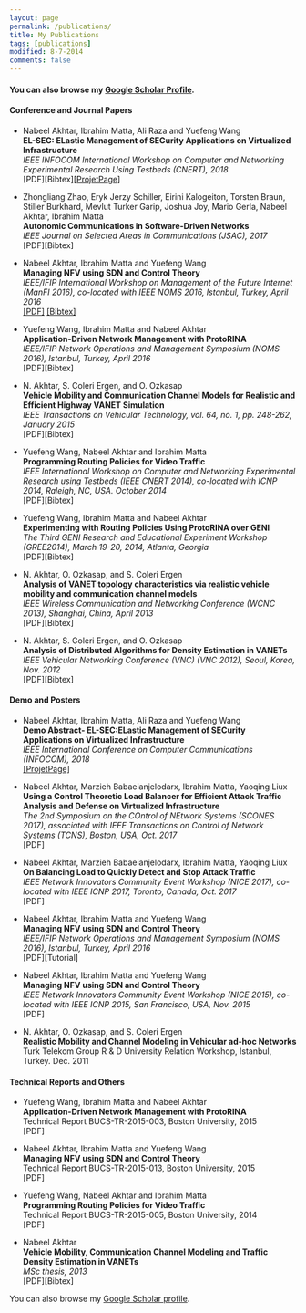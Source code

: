```yaml
---
layout: page
permalink: /publications/
title: My Publications
tags: [publications]
modified: 8-7-2014
comments: false
---
```


#### You can also browse my <a href="https://scholar.google.com/citations?user=EoZJQVYAAAAJ&hl=en" target="_blank">Google Scholar Profile</a>. ####

#### Conference and Journal Papers

- Nabeel Akhtar, Ibrahim Matta, Ali Raza and Yuefeng Wang <br>
  **EL-SEC: ELastic Management of SECurity Applications on Virtualized Infrastructure** <br>
  *IEEE INFOCOM International Workshop on Computer and Networking Experimental Research Using Testbeds (CNERT), 2018* <br>
  [PDF][Bibtex][\[ProjetPage\]](https://github.com/akhtarnabeel/ELSEC) <br>
	

- Zhongliang Zhao, Eryk Jerzy Schiller, Eirini Kalogeiton, Torsten Braun, Stiller Burkhard, Mevlut Turker Garip, Joshua Joy, Mario Gerla, Nabeel Akhtar, Ibrahim Matta <br>
  **Autonomic Communications in Software-Driven Networks**  <br>
  *IEEE Journal on Selected Areas in Communications (JSAC), 2017* <br>
  [PDF][Bibtex]


- Nabeel Akhtar, Ibrahim Matta and Yuefeng Wang <br>
  **Managing NFV using SDN and Control Theory** <br>
  *IEEE/IFIP International Workshop on Management of the Future Internet (ManFI 2016), co-located with IEEE NOMS 2016, Istanbul, Turkey, April 2016* <br>
  [\[PDF\]](/papers/NOMS2016.pdf) [\[Bibtex\]](/papers/bib/NOMS2016.txt) 


- Yuefeng Wang, Ibrahim Matta and Nabeel Akhtar <br>
  **Application-Driven Network Management with ProtoRINA** <br>
  *IEEE/IFIP Network Operations and Management Symposium (NOMS 2016), Istanbul, Turkey, April 2016* <br>
  [PDF][Bibtex]

- N. Akhtar, S. Coleri Ergen, and O. Ozkasap <br>
  **Vehicle Mobility and Communication Channel Models for Realistic and Efficient Highway VANET Simulation** <br>
  *IEEE Transactions on Vehicular Technology, vol. 64, no. 1, pp. 248-262, January 2015* <br>
  [PDF][Bibtex]

- Yuefeng Wang, Nabeel Akhtar and Ibrahim Matta <br>
  **Programming Routing Policies for Video Traffic**  <br>
  *IEEE International Workshop on Computer and Networking Experimental Research using Testbeds (IEEE CNERT 2014), co-located with ICNP 2014, Raleigh, NC, USA. October 2014* <br>
  [PDF][Bibtex]


- Yuefeng Wang, Ibrahim Matta and Nabeel Akhtar <br>
  **Experimenting with Routing Policies Using ProtoRINA over GENI**  <br>
  *The Third GENI Research and Educational Experiment Workshop (GREE2014), March 19-20, 2014, Atlanta, Georgia* <br>
  [PDF][Bibtex]


- N. Akhtar, O. Ozkasap, and S. Coleri Ergen <br>
  **Analysis of VANET topology characteristics via realistic vehicle mobility and communication channel models**  <br>
  *IEEE Wireless Communication and Networking Conference (WCNC 2013), Shanghai, China, April 2013* <br>
  [PDF][Bibtex]


- N. Akhtar, S. Coleri Ergen, and O. Ozkasap <br>
  **Analysis of Distributed Algorithms for Density Estimation in VANETs**  <br>
  *IEEE Vehicular Networking Conference (VNC) (VNC 2012), Seoul, Korea, Nov. 2012* <br>
  [PDF][Bibtex]


#### Demo and Posters

- Nabeel Akhtar, Ibrahim Matta, Ali Raza and Yuefeng Wang <br>
  **Demo Abstract- EL-SEC:ELastic Management of SECurity Applications on Virtualized Infrastructure** <br>
  *IEEE International Conference on Computer Communications (INFOCOM), 2018* <br>
  [\[ProjetPage\]](https://github.com/akhtarnabeel/ELSEC) <br>

- Nabeel Akhtar, Marzieh Babaeianjelodarx, Ibrahim Matta, Yaoqing Liux <br>
  **Using a Control Theoretic Load Balancer for Efficient Attack Traffic Analysis and Defense on Virtualized Infrastructure** <br>
  *The 2nd Symposium on the COntrol of NEtwork Systems (SCONES 2017), associated with IEEE Transactions on Control of Network Systems (TCNS), Boston, USA, Oct. 2017* <br>
  [PDF] 


- Nabeel Akhtar, Marzieh Babaeianjelodarx, Ibrahim Matta, Yaoqing Liux <br> 
  **On Balancing Load to Quickly Detect and Stop Attack Traffic** <br> 
  *IEEE Network Innovators Community Event Workshop (NICE 2017), co-located with IEEE ICNP 2017, Toronto, Canada, Oct. 2017* <br> 
  [PDF]

- Nabeel Akhtar, Ibrahim Matta and Yuefeng Wang <br> 
  **Managing NFV using SDN and Control Theory** <br> 
  *IEEE/IFIP Network Operations and Management Symposium (NOMS 2016), Istanbul, Turkey, April 2016*<br> 
  [PDF][Tutorial]
  
- Nabeel Akhtar, Ibrahim Matta and Yuefeng Wang <br> 
  **Managing NFV using SDN and Control Theory**  <br> 
  *IEEE Network Innovators Community Event Workshop (NICE 2015), co-located with IEEE ICNP 2015, San Francisco, USA, Nov. 2015* <br> 
  [PDF]
  
- N. Akhtar, O. Ozkasap, and S. Coleri Ergen <br> 
  **Realistic Mobility and Channel Modeling in Vehicular ad-hoc Networks** <br> 
  Turk Telekom Group R & D University Relation Workshop, Istanbul, Turkey. Dec. 2011  <br> 


#### Technical Reports and Others

- Yuefeng Wang, Ibrahim Matta and Nabeel Akhtar <br> 
  **Application-Driven Network Management with ProtoRINA** <br> 
  Technical Report BUCS-TR-2015-003, Boston University, 2015 <br> 
  [PDF]

- Nabeel Akhtar, Ibrahim Matta and Yuefeng Wang  <br> 
  **Managing NFV using SDN and Control Theory**  <br> 
  Technical Report BUCS-TR-2015-013, Boston University, 2015  <br> 
  [PDF]

- Yuefeng Wang, Nabeel Akhtar and Ibrahim Matta <br> 
  **Programming Routing Policies for Video Traffic** <br> 
  Technical Report BUCS-TR-2015-005, Boston University, 2014 <br> 
  [PDF]
  
- Nabeel Akhtar <br> 
  **Vehicle Mobility, Communication Channel Modeling and Traffic Density Estimation in VANETs** <br> 
  *MSc thesis, 2013* <br> 
  [PDF][Bibtex]



You can also browse my <a href="https://scholar.google.com/citations?user=EoZJQVYAAAAJ&hl=en" target="_blank">Google Scholar profile</a>.
